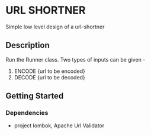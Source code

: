 # URL SHORTNER

Simple low level design of a url-shortner

## Description

Run the Runner class. Two types of inputs can be given -

1. ENCODE {url to be encoded}
2. DECODE {url to be decoded}

## Getting Started

### Dependencies

* project lombok, Apache Url Validator

